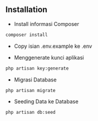 ## Installation

- Install informasi Composer

```bash
composer install
```

- Copy isian .env.example ke .env

- Menggenerate kunci aplikasi

```bash
php artisan key:generate
```

- Migrasi Database

```bash
php artisan migrate
```

- Seeding Data ke Database

```bash
php artisan db:seed
```
